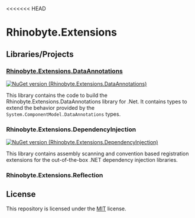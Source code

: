 
<<<<<<< HEAD
# Rhinobyte.Extensions


## Libraries/Projects

### [Rhinobyte.Extensions.DataAnnotations](/src/Rhinobyte.Extensions.DataAnnotations/README.md)

[![NuGet version (Rhinobyte.Extensions.DataAnnotations)](https://img.shields.io/nuget/v/Rhinobyte.Extensions.DataAnnotations.svg?style=flat)](https://www.nuget.org/packages/Rhinobyte.Extensions.DataAnnotations/)

This library contains the code to build the Rhinobyte.Extensions.DataAnnotations library for .Net.
It contains types to extend the behavior provided by the `System.ComponentModel.DataAnnotations` types.

### Rhinobyte.Extensions.DependencyInjection

[![NuGet version (Rhinobyte.Extensions.DependencyInjection)](https://img.shields.io/nuget/v/Rhinobyte.Extensions.DependencyInjection.svg?style=flat)](https://www.nuget.org/packages/Rhinobyte.Extensions.DependencyInjection/)

This library contains assembly scanning and convention based registration extensions for the out-of-the-box .NET dependency injection libraries.

### Rhinobyte.Extensions.Reflection

## License

This repository is licensed under the [MIT](LICENSE.txt) license.
